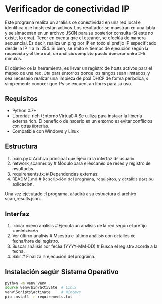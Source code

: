 # Verificador de conectividad IP

Este programa realiza un análisis de conectividad en una red local e identifica qué hosts están activos. Los resultados se muestran en una tabla y se almacenan en un archivo JSON para su posterior consulta (Si este no existe, lo crea). Tener en cuenta que el escaner, se efectúa de manera secuencial. Es decir, realiza un ping por IP en todo el prefijo IP especificado desde la IP .1 a la .254. Si bien, se limito el tiempo de ejecución según la respuesta y el time out, un análisis completo puede demorar entre 2-5 minutos.

El objetivo de la herramienta, es llevar un registro de hosts activos para el mapeo de una red. Útíl para entornos donde los rangos sean limitados, y sea necesario realizar una limpieza de pool DHCP de forma periodica, o simplemente conocer que IPs se encuentran libres para su uso.

## Requisitos

- Python 3.7+
- Librerías: rich (Entorno Virtual)     # Se utiliza para instalar la librería externa rich. El beneficio de hacerlo en un entorno es evitar conflictos con otras librerías.
- Compatible con Windows y Linux

## Estructura

1. main.py                                  # Archivo principal que ejecuta la interfaz de usuario.
2. network_scanner.py                       # Módulo para el escaneo de redes y registro de resultados.
3. requirements.txt                         # Dependencias externas.
4. README.md                                # Descripción del programa, requisitos, y detalles para su aplicación.

Una vez ejecutado el programa, añadirá a su estructura el archivo scan_results.json.

## Interfaz
1. Iniciar nuevo análisis                   # Ejecuta un análisis de la red según el prefijo suministrado.
2. Ver último análisis                      # Muestra el último análisis con detalles de fecha/hora del registro.
3. Buscar análisis por fecha (YYYY-MM-DD)   # Busca el registro acorde a la fecha.
4. Salir                                    # Finaliza la ejecución del programa.

## Instalación según Sistema Operativo

```bash
python -m venv venv
source venv/bin/activate  # Linux
venv\Scripts\activate     # Windows
pip install -r requirements.txt
